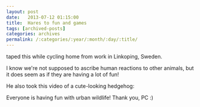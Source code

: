 ```yaml
---
layout: post
date:	2013-07-12 01:15:00
title:  Hares to fun and games
tags: [archived-posts]
categories: archives
permalink: /:categories/:year/:month/:day/:title/
---
```

<lj user="prashanthchengi"> taped this while cycling home from work in Linkoping, Sweden.

<lj-embed id="1005"/>


I know we're not supposed to ascribe human reactions to other animals, but it does seem as if they are having a lot of fun!

He also took this video of a cute-looking hedgehog:

<lj-embed id="1006"/>

Everyone is having fun with urban wildlife! Thank you, PC :)
